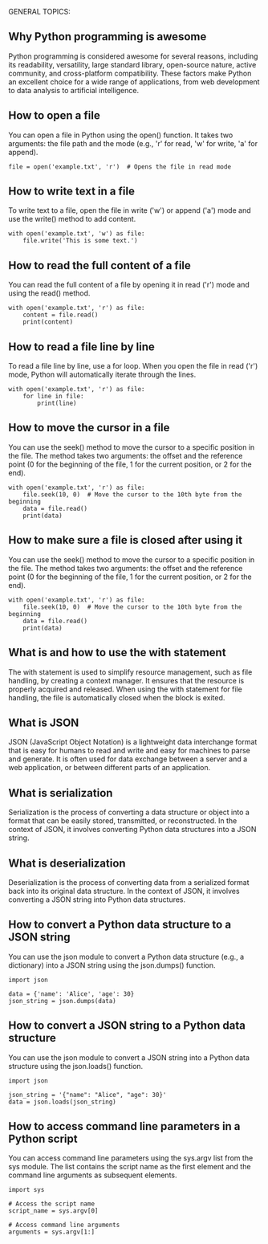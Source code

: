 GENERAL TOPICS:

## Why Python programming is awesome

Python programming is considered awesome for several reasons, including its readability, versatility, large standard library, open-source nature, active community, and cross-platform compatibility. These factors make Python an excellent choice for a wide range of applications, from web development to data analysis to artificial intelligence.

## How to open a file

You can open a file in Python using the open() function. It takes two arguments: the file path and the mode (e.g., 'r' for read, 'w' for write, 'a' for append).

    file = open('example.txt', 'r')  # Opens the file in read mode

## How to write text in a file

To write text to a file, open the file in write ('w') or append ('a') mode and use the write() method to add content.

    with open('example.txt', 'w') as file:
        file.write('This is some text.')

## How to read the full content of a file

You can read the full content of a file by opening it in read ('r') mode and using the read() method.

    with open('example.txt', 'r') as file:
        content = file.read()
        print(content)

## How to read a file line by line

To read a file line by line, use a for loop. When you open the file in read ('r') mode, Python will automatically iterate through the lines.

    with open('example.txt', 'r') as file:
        for line in file:
            print(line)

## How to move the cursor in a file

You can use the seek() method to move the cursor to a specific position in the file. The method takes two arguments: the offset and the reference point (0 for the beginning of the file, 1 for the current position, or 2 for the end).

    with open('example.txt', 'r') as file:
        file.seek(10, 0)  # Move the cursor to the 10th byte from the beginning
        data = file.read()
        print(data)

## How to make sure a file is closed after using it

You can use the seek() method to move the cursor to a specific position in the file. The method takes two arguments: the offset and the reference point (0 for the beginning of the file, 1 for the current position, or 2 for the end).

    with open('example.txt', 'r') as file:
        file.seek(10, 0)  # Move the cursor to the 10th byte from the beginning
        data = file.read()
        print(data)

## What is and how to use the with statement

The with statement is used to simplify resource management, such as file handling, by creating a context manager. It ensures that the resource is properly acquired and released. When using the with statement for file handling, the file is automatically closed when the block is exited.

## What is JSON

JSON (JavaScript Object Notation) is a lightweight data interchange format that is easy for humans to read and write and easy for machines to parse and generate. It is often used for data exchange between a server and a web application, or between different parts of an application.

## What is serialization

Serialization is the process of converting a data structure or object into a format that can be easily stored, transmitted, or reconstructed. In the context of JSON, it involves converting Python data structures into a JSON string.

## What is deserialization

Deserialization is the process of converting data from a serialized format back into its original data structure. In the context of JSON, it involves converting a JSON string into Python data structures.

## How to convert a Python data structure to a JSON string

You can use the json module to convert a Python data structure (e.g., a dictionary) into a JSON string using the json.dumps() function.

    import json

    data = {'name': 'Alice', 'age': 30}
    json_string = json.dumps(data)

## How to convert a JSON string to a Python data structure

You can use the json module to convert a JSON string into a Python data structure using the json.loads() function.

    import json

    json_string = '{"name": "Alice", "age": 30}'
    data = json.loads(json_string)

## How to access command line parameters in a Python script

You can access command line parameters using the sys.argv list from the sys module. The list contains the script name as the first element and the command line arguments as subsequent elements.

    import sys

    # Access the script name
    script_name = sys.argv[0]

    # Access command line arguments
    arguments = sys.argv[1:]
